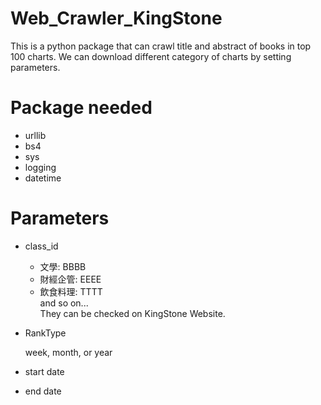 # Web_Crawler_KingStone
This is a python package that can crawl title and abstract of books in top 100 charts.
We can download different category of charts by setting parameters.

# Package needed
- urllib
- bs4
- sys
- logging
- datetime

# Parameters
- class_id 
  - 文學: BBBB  
  - 財經企管: EEEE  
  - 飲食料理: TTTT    
  and so on...  
  They can be checked on KingStone Website.  
- RankType

  week, month, or year  
- start date
- end date
